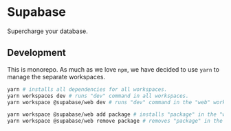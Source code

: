# Supabase

Supercharge your database.

## Development

This is monorepo. As much as we love `npm`, we have decided to use `yarn` to manage the separate workspaces.

```sh
yarn # installs all dependencies for all workspaces.
yarn workspaces dev # runs "dev" command in all workspaces.
yarn workspace @supabase/web dev # runs "dev" command in the "web" workspace.

yarn workspace @supabase/web add package # installs "package" in the "web" workspace
yarn workspace @supabase/web remove package # removes "package" in the "web" workspace
```